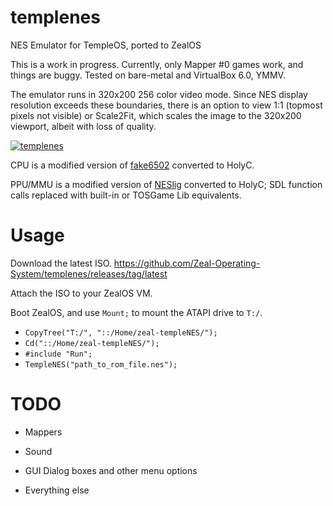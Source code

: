 # templenes
NES Emulator for TempleOS, ported to ZealOS

This is a work in progress. Currently, only Mapper #0 games work, and things are buggy. Tested on bare-metal and VirtualBox 6.0, YMMV.

The emulator runs in 320x200 256 color video mode. Since NES display resolution exceeds these boundaries, there is an option to view 1:1 (topmost pixels not visible) or Scale2Fit, which scales the image to the 320x200 viewport, albeit with loss of quality.

[![templenes](https://raw.githubusercontent.com/obecebo/templenes/master/video_link.png "NES Emulator for TempleOS") ](https://www.youtube.com/watch?v=dx-fVPUeuYs)

CPU is a modified version of [fake6502](http://rubbermallet.org/fake6502.c) converted to HolyC.

PPU/MMU is a modified version of [NESlig](https://github.com/toblu302/NESlig) converted to HolyC; SDL function calls replaced with built-in or TOSGame Lib equivalents.
# Usage

Download the latest ISO. 
https://github.com/Zeal-Operating-System/templenes/releases/tag/latest

Attach the ISO to your ZealOS VM.

Boot ZealOS, and use `Mount;` to mount the ATAPI drive to `T:/`.

- `CopyTree("T:/", "::/Home/zeal-templeNES/");`
- `Cd("::/Home/zeal-templeNES/");`
- `#include "Run";`
- `TempleNES("path_to_rom_file.nes");`


# TODO

- Mappers

- Sound

- GUI Dialog boxes  and other menu options

- Everything else
